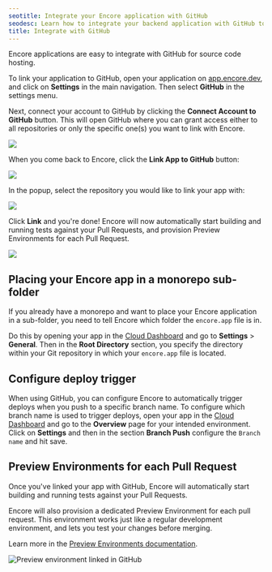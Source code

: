 ```yaml
---
seotitle: Integrate your Encore application with GitHub
seodesc: Learn how to integrate your backend application with GitHub to get automatic Preview Environments for each Pull Request using Encore.
title: Integrate with GitHub
---
```


Encore applications are easy to integrate with GitHub for source code hosting.

To link your application to GitHub, open your application on [app.encore.dev](https://app.encore.dev), and click on **Settings** in the main navigation.
Then select **GitHub** in the settings menu.

Next, connect your account to GitHub by clicking the **Connect Account to GitHub** button. This will open GitHub where you can grant access either to all repositories or only the specific one(s) you want to link with Encore.

<img class="max-w-lg w-full mx-auto" src="/assets/img/git-connect.png" />

When you come back to Encore, click the **Link App to GitHub** button:

<img class="max-w-lg w-full mx-auto" src="/assets/img/git-begin.png" />

In the popup, select the repository you would like to link your app with:

<img class="max-w-lg w-full mx-auto" src="/assets/img/git-modal.png" />

Click **Link** and you're done! Encore will now automatically start building and running tests against
your Pull Requests, and provision Preview Environments for each Pull Request.

<img class="max-w-lg w-full mx-auto" src="/assets/img/git-linked.png" />

## Placing your Encore app in a monorepo sub-folder

If you already have a monorepo and want to place your Encore application in a sub-folder, you need to tell Encore which folder the `encore.app` file is in.

Do this by opening your app in the [Cloud Dashboard](https://app.encore.dev) and go to **Settings** > **General**. Then in the **Root Directory** section, you specify the directory within your Git repository in which your `encore.app` file is located.

## Configure deploy trigger

When using GitHub, you can configure Encore to automatically trigger deploys when you push to a specific branch name.
To configure which branch name is used to trigger deploys, open your app in the [Cloud Dashboard](https://app.encore.dev) and go to the **Overview** page for your intended environment. Click on **Settings** and then in the section **Branch Push** configure the `Branch name`  and hit save.

## Preview Environments for each Pull Request

Once you've linked your app with GitHub, Encore will automatically start building and running tests against
your Pull Requests.

Encore will also provision a dedicated Preview Environment for each pull request.
This environment works just like a regular development environment, and lets you test your changes
before merging.

Learn more in the [Preview Environments documentation](/docs/deploy/preview-environments).

![Preview environment linked in GitHub](/assets/docs/ghpreviewenv.png "Preview environment linked in GitHub")
